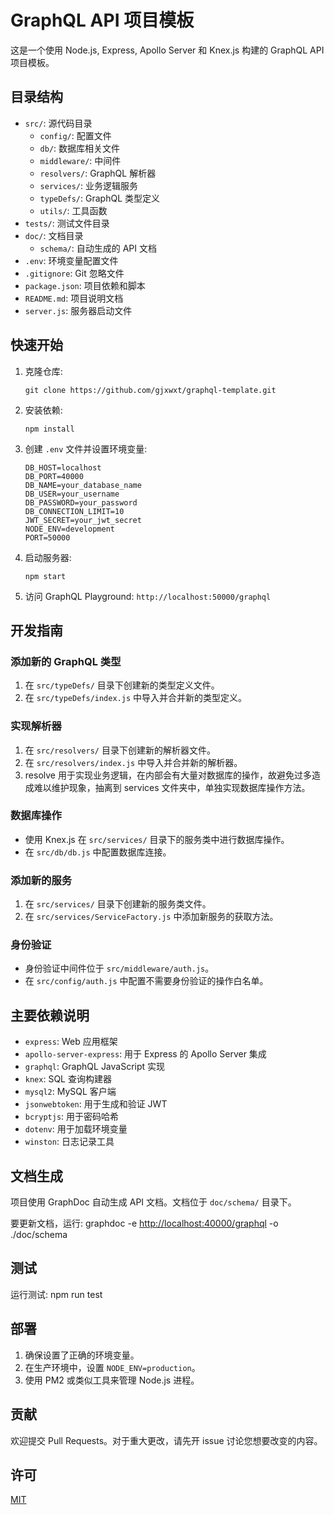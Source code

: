 # GraphQL API 项目模板

这是一个使用 Node.js, Express, Apollo Server 和 Knex.js 构建的 GraphQL API 项目模板。

## 目录结构

- `src/`: 源代码目录
  - `config/`: 配置文件
  - `db/`: 数据库相关文件
  - `middleware/`: 中间件
  - `resolvers/`: GraphQL 解析器
  - `services/`: 业务逻辑服务
  - `typeDefs/`: GraphQL 类型定义
  - `utils/`: 工具函数
- `tests/`: 测试文件目录
- `doc/`: 文档目录
  - `schema/`: 自动生成的 API 文档
- `.env`: 环境变量配置文件
- `.gitignore`: Git 忽略文件
- `package.json`: 项目依赖和脚本
- `README.md`: 项目说明文档
- `server.js`: 服务器启动文件

## 快速开始

1. 克隆仓库:

   ```shell
   git clone https://github.com/gjxwxt/graphql-template.git
   ```

2. 安装依赖:

   ```shell
   npm install
   ```

3. 创建 `.env` 文件并设置环境变量:

   ```env
   DB_HOST=localhost
   DB_PORT=40000
   DB_NAME=your_database_name
   DB_USER=your_username
   DB_PASSWORD=your_password
   DB_CONNECTION_LIMIT=10
   JWT_SECRET=your_jwt_secret
   NODE_ENV=development
   PORT=50000
   ```

4. 启动服务器:

   ```shell
   npm start
   ```

5. 访问 GraphQL Playground: `http://localhost:50000/graphql`

## 开发指南

### 添加新的 GraphQL 类型

1. 在 `src/typeDefs/` 目录下创建新的类型定义文件。
2. 在 `src/typeDefs/index.js` 中导入并合并新的类型定义。

### 实现解析器

1. 在 `src/resolvers/` 目录下创建新的解析器文件。
2. 在 `src/resolvers/index.js` 中导入并合并新的解析器。
3. resolve 用于实现业务逻辑，在内部会有大量对数据库的操作，故避免过多造成难以维护现象，抽离到 services 文件夹中，单独实现数据库操作方法。

### 数据库操作

- 使用 Knex.js 在 `src/services/` 目录下的服务类中进行数据库操作。
- 在 `src/db/db.js` 中配置数据库连接。

### 添加新的服务

1. 在 `src/services/` 目录下创建新的服务类文件。
2. 在 `src/services/ServiceFactory.js` 中添加新服务的获取方法。

### 身份验证

- 身份验证中间件位于 `src/middleware/auth.js`。
- 在 `src/config/auth.js` 中配置不需要身份验证的操作白名单。

## 主要依赖说明

- `express`: Web 应用框架
- `apollo-server-express`: 用于 Express 的 Apollo Server 集成
- `graphql`: GraphQL JavaScript 实现
- `knex`: SQL 查询构建器
- `mysql2`: MySQL 客户端
- `jsonwebtoken`: 用于生成和验证 JWT
- `bcryptjs`: 用于密码哈希
- `dotenv`: 用于加载环境变量
- `winston`: 日志记录工具

## 文档生成

项目使用 GraphDoc 自动生成 API 文档。文档位于 `doc/schema/` 目录下。

要更新文档，运行: graphdoc -e <http://localhost:40000/graphql> -o ./doc/schema

## 测试

运行测试: npm run test

## 部署

1. 确保设置了正确的环境变量。
2. 在生产环境中，设置 `NODE_ENV=production`。
3. 使用 PM2 或类似工具来管理 Node.js 进程。

## 贡献

欢迎提交 Pull Requests。对于重大更改，请先开 issue 讨论您想要改变的内容。

## 许可

[MIT](https://choosealicense.com/licenses/mit/)
